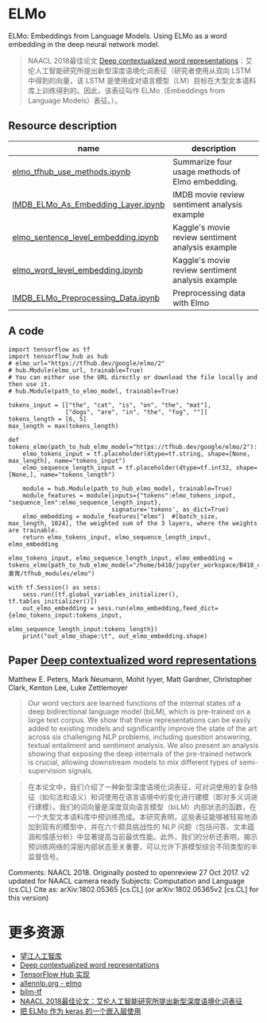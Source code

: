 # ELMo

ELMo: Embeddings from Language Models. Using ELMo as a word embedding in the deep neural network model.

> NAACL 2018最佳论文 [Deep contextualized word representations](https://arxiv.org/abs/1802.05365v2)：艾伦人工智能研究所提出新型深度语境化词表征（研究者使用从双向 LSTM 中得到的向量，该 LSTM 是使用成对语言模型（LM）目标在大型文本语料库上训练得到的。因此，该表征叫作 ELMo（Embeddings from Language Models）表征。）。

## Resource description

|name|description|
|-|-|
|[elmo_tfhub_use_methods.ipynb](https://nbviewer.jupyter.org/github/yuanxiaosc/ELMo/blob/master/elmo_tfhub_use_methods.ipynb)|Summarize four usage methods of Elmo embedding.|
|[IMDB_ELMo_As_Embedding_Layer.ipynb](https://github.com/yuanxiaosc/ELMo/blob/master/tfhub_elmo_use_examples/IMDB_ELMo_As_Embedding_Layer.ipynb)|IMDB movie review sentiment analysis example|
|[elmo_sentence_level_embedding.ipynb](https://github.com/yuanxiaosc/ELMo/blob/master/tfhub_elmo_use_examples/elmo_sentence_level_embedding.ipynb)|Kaggle's movie review sentiment analysis example|
|[elmo_word_level_embedding.ipynb](https://github.com/yuanxiaosc/ELMo/blob/master/tfhub_elmo_use_examples/elmo_word_level_embedding.ipynb)|Kaggle's movie review sentiment analysis example|
|[IMDB_ELMo_Preprocessing_Data.ipynb](https://github.com/yuanxiaosc/ELMo/blob/master/allennlp_elmo_use_examples/IMDB_ELMo_Preprocessing_Data.ipynb)|Preprocessing data with Elmo|

## A code
```
import tensorflow as tf
import tensorflow_hub as hub
# elmo_url="https://tfhub.dev/google/elmo/2"
# hub.Module(elmo_url, trainable=True)
# You can either use the URL directly or download the file locally and then use it.
# hub.Module(path_to_elmo_model, trainable=True)

tokens_input = [["the", "cat", "is", "on", "the", "mat"],
                ["dogs", "are", "in", "the", "fog", ""]]
tokens_length = [6, 5]
max_length = max(tokens_length)

def tokens_elmo(path_to_hub_elmo_model="https://tfhub.dev/google/elmo/2"):
    elmo_tokens_input = tf.placeholder(dtype=tf.string, shape=[None, max_length], name="tokens_input")
    elmo_sequence_length_input = tf.placeholder(dtype=tf.int32, shape=[None,], name="tokens_length")

    module = hub.Module(path_to_hub_elmo_model, trainable=True)
    module_features = module(inputs={"tokens":elmo_tokens_input, "sequence_len":elmo_sequence_length_input},
                             signature='tokens', as_dict=True)
    elmo_embedding = module_features["elmo"]  #[batch_size, max_length, 1024], the weighted sum of the 3 layers, where the weights are trainable.
    return elmo_tokens_input, elmo_sequence_length_input, elmo_embedding

elmo_tokens_input, elmo_sequence_length_input, elmo_embedding = tokens_elmo(path_to_hub_elmo_model="/home/b418/jupyter_workspace/B418_common/袁宵/tfhub_modules/elmo")

with tf.Session() as sess:
    sess.run([tf.global_variables_initializer(), tf.tables_initializer()])
    out_elmo_embedding = sess.run(elmo_embedding,feed_dict={elmo_tokens_input:tokens_input,
                                                                elmo_sequence_length_input:tokens_length})
    print("out_elmo_shape:\t", out_elmo_embedding.shape)
```

## Paper [Deep contextualized word representations](https://arxiv.org/abs/1802.05365v2)
Matthew E. Peters, Mark Neumann, Mohit Iyyer, Matt Gardner, Christopher Clark, Kenton Lee, Luke Zettlemoyer

> Our word vectors are learned functions of the internal states of a deep bidirectional language model (biLM), which is pre-trained on a large text corpus. We show that these representations can be easily added to existing models and significantly improve the state of the art across six challenging NLP problems, including question answering, textual entailment and sentiment analysis. We also present an analysis showing that exposing the deep internals of the pre-trained network is crucial, allowing downstream models to mix different types of semi-supervision signals.

> 在本论文中，我们介绍了一种新型深度语境化词表征，可对词使用的复杂特征（如句法和语义）和词使用在语言语境中的变化进行建模（即对多义词进行建模）。我们的词向量是深度双向语言模型（biLM）内部状态的函数，在一个大型文本语料库中预训练而成。本研究表明，这些表征能够被轻易地添加到现有的模型中，并在六个颇具挑战性的 NLP 问题（包括问答、文本蕴涵和情感分析）中显著提高当前最优性能。此外，我们的分析还表明，揭示预训练网络的深层内部状态至关重要，可以允许下游模型综合不同类型的半监督信号。

Comments:	NAACL 2018. Originally posted to openreview 27 Oct 2017. v2 updated for NAACL camera ready
Subjects:	Computation and Language (cs.CL)
Cite as:	arXiv:1802.05365 [cs.CL]
 	(or arXiv:1802.05365v2 [cs.CL] for this version)


# 更多资源
+ [望江人工智库](https://yuanxiaosc.github.io/tags/ELMO/)
+ [Deep contextualized word representations](https://arxiv.org/abs/1802.05365v2)
+ [TensorFlow Hub 实现](https://tfhub.dev/google/elmo/2)
+ [allennlp.org - elmo](https://allennlp.org/elmo)
+ [bilm-tf](https://github.com/allenai/bilm-tf)
+ [NAACL 2018最佳论文：艾伦人工智能研究所提出新型深度语境化词表征](https://www.jiqizhixin.com/articles/060704)
+ [把 ELMo 作为 keras 的一个嵌入层使用](https://github.com/strongio/keras-elmo)


